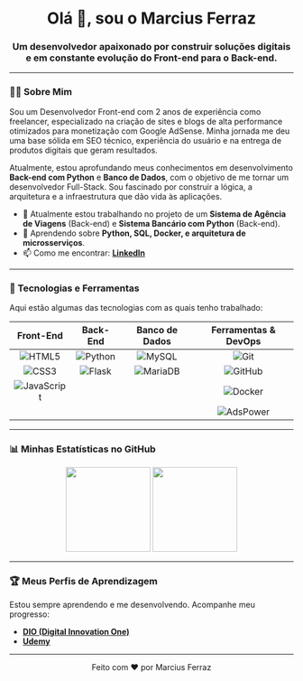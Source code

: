 <div id="header" align="center">
  <h1 align="center">Olá 👋, sou o Marcius Ferraz</h1>
  <h3 align="center">Um desenvolvedor apaixonado por construir soluções digitais e em constante evolução do Front-end para o Back-end.</h3>
</div>

---

### 👨‍💻 Sobre Mim

Sou um Desenvolvedor Front-end com 2 anos de experiência como freelancer, especializado na criação de sites e blogs de alta performance otimizados para monetização com Google AdSense. Minha jornada me deu uma base sólida em SEO técnico, experiência do usuário e na entrega de produtos digitais que geram resultados.

Atualmente, estou aprofundando meus conhecimentos em desenvolvimento **Back-end com Python** e **Banco de Dados**, com o objetivo de me tornar um desenvolvedor Full-Stack. Sou fascinado por construir a lógica, a arquitetura e a infraestrutura que dão vida às aplicações.

- 🔭 Atualmente estou trabalhando no projeto de um **Sistema de Agência de Viagens** (Back-end) e **Sistema Bancário com Python** (Back-end).
- 🌱 Aprendendo sobre **Python, SQL, Docker, e arquitetura de microsserviços**.
- 📫 Como me encontrar: **[LinkedIn](https://www.linkedin.com/in/marcius-ferraz/)**

---

### 🚀 Tecnologias e Ferramentas

Aqui estão algumas das tecnologias com as quais tenho trabalhado:

| Front-End | Back-End | Banco de Dados | Ferramentas & DevOps |
| :---: | :---: | :---: | :---: |
| ![HTML5](https://img.shields.io/badge/-HTML5-E34F26?style=for-the-badge&logo=html5&logoColor=white) | ![Python](https://img.shields.io/badge/-Python-3776AB?style=for-the-badge&logo=python&logoColor=white) | ![MySQL](https://img.shields.io/badge/-MySQL-4479A1?style=for-the-badge&logo=mysql&logoColor=white) | ![Git](https://img.shields.io/badge/-Git-F05032?style=for-the-badge&logo=git&logoColor=white) |
| ![CSS3](https://img.shields.io/badge/-CSS3-1572B6?style=for-the-badge&logo=css3&logoColor=white) | ![Flask](https://img.shields.io/badge/-Flask-000000?style=for-the-badge&logo=flask&logoColor=white) | ![MariaDB](https://img.shields.io/badge/-MariaDB-003545?style=for-the-badge&logo=mariadb&logoColor=white) | ![GitHub](https://img.shields.io/badge/-GitHub-181717?style=for-the-badge&logo=github&logoColor=white) |
| ![JavaScript](https://img.shields.io/badge/-JavaScript-F7DF1E?style=for-the-badge&logo=javascript&logoColor=black) | | | ![Docker](https://img.shields.io/badge/-Docker-2496ED?style=for-the-badge&logo=docker&logoColor=white) |
| | | | ![AdsPower](https://img.shields.io/badge/-AdsPower-2C71F0?style=for-the-badge) |

---

### 📊 Minhas Estatísticas no GitHub

<p align="center">
  <img height="150em" src="https://github-readme-stats.vercel.app/api?username=ferrazmarcius&show_icons=true&theme=dracula&include_all_commits=true&count_private=true"/>
  <img height="150em" src="https://github-readme-stats.vercel.app/api/top-langs/?username=ferrazmarcius&layout=compact&langs_count=7&theme=dracula"/>
</p>

---

### 🏆 Meus Perfis de Aprendizagem

Estou sempre aprendendo e me desenvolvendo. Acompanhe meu progresso:

- **[DIO (Digital Innovation One)](https://www.dio.me/users/mferraz_xmi)**
- **[Udemy](https://www.udemy.com/user/marcius-silva-ferraz/)**

---

<div align="center">
  <p>Feito com ❤️ por Marcius Ferraz</p>
</div>
